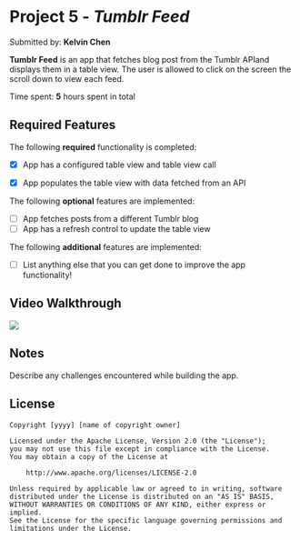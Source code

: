 # Project 5 - *Tumblr Feed*

Submitted by: **Kelvin Chen**

**Tumblr Feed** is an app that fetches blog post from the Tumblr APIand displays them
in a table view. The user is allowed to click on the screen the scroll down to view each feed.

Time spent: **5** hours spent in total

## Required Features

The following **required** functionality is completed:

- [x] App has a configured table view and table view call
- [x] App populates the table view with data fetched from an API


The following **optional** features are implemented:

- [ ] App fetches posts from a different Tumblr blog
- [ ] App has a refresh control to update the table view

The following **additional** features are implemented:

- [ ] List anything else that you can get done to improve the app functionality!

## Video Walkthrough

<div>
    <a href="https://www.loom.com/share/85e3926f88354a2dba0d1b9388ce40c5">
    </a>
    <a href="https://www.loom.com/share/85e3926f88354a2dba0d1b9388ce40c5">
      <img style="max-width:300px;" src="https://cdn.loom.com/sessions/thumbnails/85e3926f88354a2dba0d1b9388ce40c5-49cbdeeeef1ffafa-full-play.gif">
    </a>
  </div>

## Notes

Describe any challenges encountered while building the app.

## License

    Copyright [yyyy] [name of copyright owner]

    Licensed under the Apache License, Version 2.0 (the "License");
    you may not use this file except in compliance with the License.
    You may obtain a copy of the License at

        http://www.apache.org/licenses/LICENSE-2.0

    Unless required by applicable law or agreed to in writing, software
    distributed under the License is distributed on an "AS IS" BASIS,
    WITHOUT WARRANTIES OR CONDITIONS OF ANY KIND, either express or implied.
    See the License for the specific language governing permissions and
    limitations under the License.
